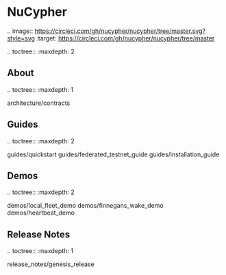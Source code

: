 NuCypher
========

.. image:: https://circleci.com/gh/nucypher/nucypher/tree/master.svg?style=svg
    :target: https://circleci.com/gh/nucypher/nucypher/tree/master

.. toctree::
   :maxdepth: 2

About
------

.. toctree::
   :maxdepth: 1

   architecture/contracts


Guides
------

.. toctree::
   :maxdepth: 2

   guides/quickstart
   guides/federated_testnet_guide
   guides/installation_guide

Demos
-----

.. toctree::
   :maxdepth: 2

   demos/local_fleet_demo
   demos/finnegans_wake_demo
   demos/heartbeat_demo

Release Notes
-------------

.. toctree::
   :maxdepth: 1

   release_notes/genesis_release

